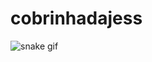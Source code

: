 # cobrinhadajess

![snake gif](https://github.com/jessiepsx/cobrinhadajess/blob/output/github-contribution-grid-snake.gif)
